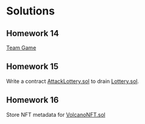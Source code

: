 # Solutions

## Homework 14
[Team Game](./solution/TeamGame/Homework14.MD) 

## Homework 15
Write a contract [AttackLottery.sol](./solution/TeamGame/) to drain [Lottery.sol](./solution/TeamGame/Lottery.sol).

## Homework 16
Store NFT metadata for [VolcanoNFT.sol](../week2/solution/Volcano/contracts/VolcanoNFT.sol)